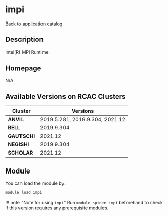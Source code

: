 # impi

[Back to application catalog](../app_catalog.md)

## Description

Intel(R) MPI Runtime

## Homepage

N/A

## Available Versions on RCAC Clusters

|Cluster|Versions|
|---|---|
**ANVIL**|2019.5.281, 2019.9.304, 2021.12
**BELL**|2019.9.304
**GAUTSCHI**|2021.12
**NEGISHI**|2019.9.304
**SCHOLAR**|2021.12

## Module

You can load the module by:

```bash
module load impi
```

!!! note "Note for using `impi`"
    Run `module spider impi` beforehand to check if this version requires any prerequisite modules.
